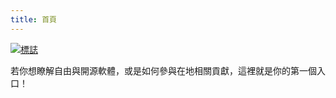 ```yaml
---
title: 首頁
---
```


[![標誌](http://l10n.tw/l10n-tw-logo/圖片/l10n-tw-logo.png)](http://l10n.tw/l10n-tw-logo)

若你想瞭解自由與開源軟體，或是如何參與在地相關貢獻，這裡就是你的第一個入口！
